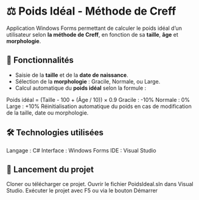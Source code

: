 # ⚖️ Poids Idéal - Méthode de Creff

Application Windows Forms permettant de calculer le poids idéal d’un utilisateur selon **la méthode de Creff**, en fonction de sa **taille**, **âge** et **morphologie**.

## 🧮 Fonctionnalités

- Saisie de la **taille** et de la **date de naissance**.
- Sélection de la **morphologie** : Gracile, Normale, ou Large.
- Calcul automatique du **poids idéal** selon la formule :

Poids idéal = (Taille - 100 + (Âge / 10)) × 0.9
Gracile : -10%
Normale : 0%
Large : +10%
Réinitialisation automatique du poids en cas de modification de la taille, date ou morphologie.

## 🛠️ Technologies utilisées
Langage : C#
Interface : Windows Forms
IDE : Visual Studio

## 🚀 Lancement du projet
Cloner ou télécharger ce projet.
Ouvrir le fichier PoidsIdeal.sln dans Visual Studio.
Exécuter le projet avec F5 ou via le bouton Démarrer